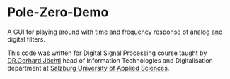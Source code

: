 # Pole-Zero-Demo
A GUI for playing around with time and frequency response of analog and digital filters.

This code was written for Digital Signal Processing course taught by [DR.Gerhard Jöchtl](https://its.fh-salzburg.ac.at/ueber-uns/lehrende/detail/joechtl/) head of Information Technologies and Digitalisation department at [Salzburg University of Applied Sciences](https://www.fh-salzburg.ac.at/). 
